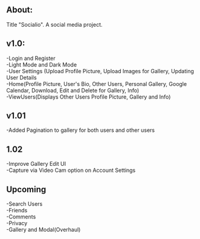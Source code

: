 About:
-
Title "Socialio". A social media project.

v1.0:
-
-Login and Register<br>
-Light Mode and Dark Mode<br>
-User Settings (Upload Profile Picture, Upload Images for Gallery, Updating User Details<br>
-Home(Profile Picture, User's Bio, Other Users, Personal Gallery, Google Calendar, Download, Edit and Delete for Gallery, Info)<br>
-ViewUsers(Displays Other Users Profile Picture, Gallery and Info)

v1.01
-
-Added Pagination to gallery for both users and other users

1.02
-
-Improve Gallery Edit UI<br>
-Capture via Video Cam option on Account Settings


Upcoming
-

-Search Users<br>
-Friends<br>
-Comments<br>
-Privacy<br>
-Gallery and Modal(Overhaul)
